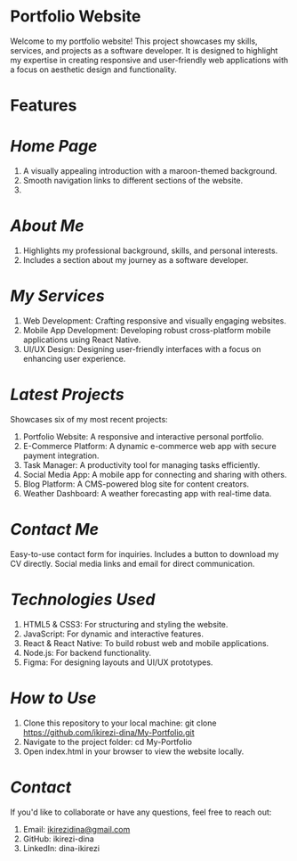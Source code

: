 # Portfolio Website
Welcome to my portfolio website! This project showcases my skills, services, and projects as a software developer. It is designed to highlight my expertise in creating responsive and user-friendly web applications with a focus on aesthetic design and functionality.

# Features

# *Home Page*
1. A visually appealing introduction with a maroon-themed background.
2. Smooth navigation links to different sections of the website.
3. 
# *About Me*
1. Highlights my professional background, skills, and personal interests.
2. Includes a section about my journey as a software developer.

# *My Services*
1. Web Development: Crafting responsive and visually engaging websites.
2. Mobile App Development: Developing robust cross-platform mobile applications using React Native.
3. UI/UX Design: Designing user-friendly interfaces with a focus on enhancing user experience.

# *Latest Projects*
Showcases six of my most recent projects:
1. Portfolio Website: A responsive and interactive personal portfolio.
2. E-Commerce Platform: A dynamic e-commerce web app with secure payment integration.
3. Task Manager: A productivity tool for managing tasks efficiently.
4. Social Media App: A mobile app for connecting and sharing with others.
5. Blog Platform: A CMS-powered blog site for content creators.
6. Weather Dashboard: A weather forecasting app with real-time data.

# *Contact Me*
Easy-to-use contact form for inquiries.
Includes a button to download my CV directly.
Social media links and email for direct communication.

# *Technologies Used*
1. HTML5 & CSS3: For structuring and styling the website.
2. JavaScript: For dynamic and interactive features.
3. React & React Native: To build robust web and mobile applications.
4. Node.js: For backend functionality.
5. Figma: For designing layouts and UI/UX prototypes.

# *How to Use*
1. Clone this repository to your local machine: git clone https://github.com/ikirezi-dina/My-Portfolio.git
2. Navigate to the project folder: cd My-Portfolio
3. Open index.html in your browser to view the website locally.

# *Contact*
If you'd like to collaborate or have any questions, feel free to reach out:
1. Email: ikirezidina@gmail.com
2. GitHub: ikirezi-dina
3. LinkedIn: dina-ikirezi
